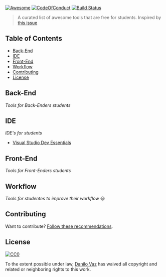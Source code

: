 
[![Awesome](https://cdn.rawgit.com/sindresorhus/awesome/d7305f38d29fed78fa85652e3a63e154dd8e8829/media/badge.svg)](https://github.com/sindresorhus/awesome)
[![CodeOfConduct](https://img.shields.io/badge/code%20of%20conduct-1.3.0-ff69b4.svg)](http://contributor-covenant.org/version/1/3/0/)
[![Build Status](https://travis-ci.org/danilovaz/tools-for-students.svg?branch=master)](https://travis-ci.org/danilovaz/tools-for-students)

> A curated list of awesome tools that are free for students.
Inspired by [this issue](https://github.com/frontendbr/forum/issues/159)

## Table of Contents
* [Back-End](#back-end)
* [IDE](#ide)
* [Front-End](#front-end)
* [Workflow](#workflow)
* [Contributing](#contributing)
* [License](#license)

## Back-End
*Tools for Back-Enders students*

## IDE
*IDE's for students*

* [Visual Studio Dev Essentials](https://www.visualstudio.com/pt-br/products/visual-studio-dev-essentials-vs.aspx)

## Front-End
*Tools for Front-Enders students*

## Workflow
*Tools for studentes to improve their workflow* :smiley:

## Contributing
Want to contribute? [Follow these recommendations](https://github.com/danilovaz/tools-for-students/blob/master/CONTRIBUTING.md).

## License

[![CC0](https://licensebuttons.net/p/zero/1.0/88x31.png)](http://creativecommons.org/publicdomain/zero/1.0/)

To the extent possible under law, [Danilo Vaz](https://github.com/danilovaz) has waived all copyright and related or neighboring rights to this work.
